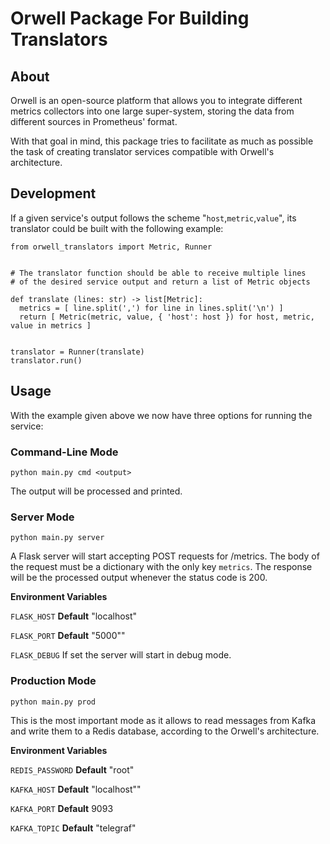 # Orwell Package For Building Translators

## About

Orwell is an open-source platform that allows you to integrate different metrics collectors into one large super-system, storing the data from different sources in Prometheus' format.
  
With that goal in mind, this package tries to facilitate as much as possible the task of creating translator services compatible with Orwell's architecture.

## Development

If a given service's output follows the scheme "```host```,```metric```,```value```", its translator could be built with the following example:

```
from orwell_translators import Metric, Runner


# The translator function should be able to receive multiple lines
# of the desired service output and return a list of Metric objects

def translate (lines: str) -> list[Metric]:
  metrics = [ line.split(',') for line in lines.split('\n') ]
  return [ Metric(metric, value, { 'host': host }) for host, metric, value in metrics ]


translator = Runner(translate)
translator.run()

```

## Usage

With the example given above we now have three options for running the service:

### Command-Line Mode
```python main.py cmd <output>```

The output will be processed and printed.


### Server Mode
```python main.py server```

A Flask server will start accepting POST requests for /metrics. 
The body of the request must be a dictionary with the only key ```metrics```.
The response will be the processed output whenever the status code is 200.

**Environment Variables**

```FLASK_HOST```
**Default** "localhost"

```FLASK_PORT```
**Default** "5000""

```FLASK_DEBUG```
If set the server will start in debug mode.

### Production Mode
```python main.py prod```

This is the most important mode as it allows to read messages from Kafka and write them to a Redis database, according to the Orwell's architecture.
  
  
**Environment Variables**

```REDIS_PASSWORD```
**Default** "root"

```KAFKA_HOST```
**Default** "localhost""

```KAFKA_PORT```
**Default** 9093

```KAFKA_TOPIC```
**Default** "telegraf"